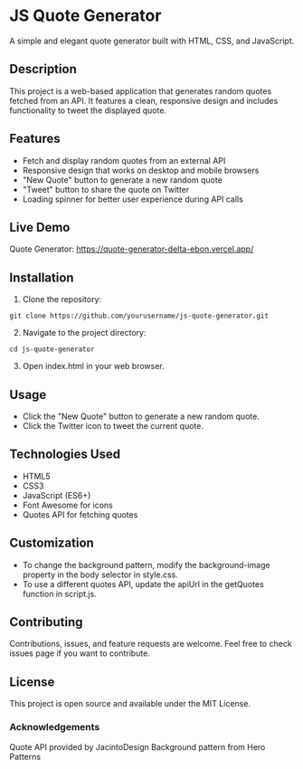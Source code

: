 # JS Quote Generator
A simple and elegant quote generator built with HTML, CSS, and JavaScript.

## Description
This project is a web-based application that generates random quotes fetched from an API. It features a clean, responsive design and includes functionality to tweet the displayed quote.

## Features
- Fetch and display random quotes from an external API
- Responsive design that works on desktop and mobile browsers
- "New Quote" button to generate a new random quote
- "Tweet" button to share the quote on Twitter
- Loading spinner for better user experience during API calls

## Live Demo
Quote Generator: https://quote-generator-delta-ebon.vercel.app/

## Installation
1. Clone the repository:
```
git clone https://github.com/yourusername/js-quote-generator.git
```

2. Navigate to the project directory:
```
cd js-quote-generator
```

3. Open index.html in your web browser.

## Usage
- Click the "New Quote" button to generate a new random quote.
- Click the Twitter icon to tweet the current quote.

## Technologies Used
- HTML5
- CSS3
- JavaScript (ES6+)
- Font Awesome for icons
- Quotes API for fetching quotes

## Customization
- To change the background pattern, modify the background-image property in the body selector in style.css.
- To use a different quotes API, update the apiUrl in the getQuotes function in script.js.

## Contributing
Contributions, issues, and feature requests are welcome. Feel free to check issues page if you want to contribute.

## License
This project is open source and available under the MIT License.

### Acknowledgements
Quote API provided by JacintoDesign
Background pattern from Hero Patterns
